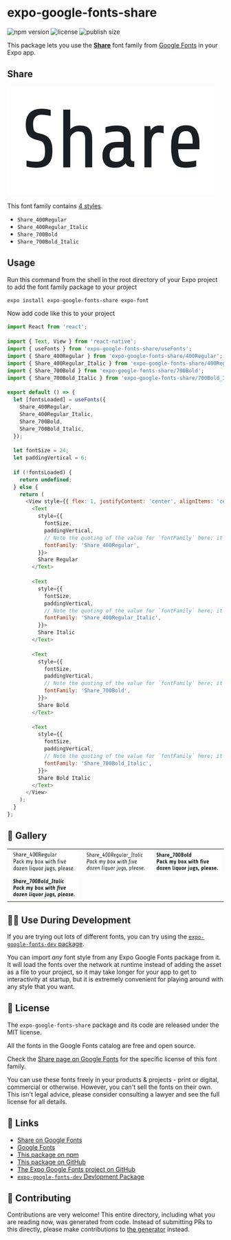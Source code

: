 # expo-google-fonts-share

![npm version](https://flat.badgen.net/npm/v/expo-google-fonts-share)
![license](https://flat.badgen.net/github/license/expo/google-fonts)
![publish size](https://flat.badgen.net/packagephobia/install/expo-google-fonts-share)

This package lets you use the [**Share**](https://fonts.google.com/specimen/Share) font family from [Google Fonts](https://fonts.google.com/) in your Expo app.

## Share

![Share](./font-family.png)

This font family contains [4 styles](#-gallery).

- `Share_400Regular`
- `Share_400Regular_Italic`
- `Share_700Bold`
- `Share_700Bold_Italic`

## Usage

Run this command from the shell in the root directory of your Expo project to add the font family package to your project
```sh
expo install expo-google-fonts-share expo-font
```

Now add code like this to your project
```js
import React from 'react';

import { Text, View } from 'react-native';
import { useFonts } from 'expo-google-fonts-share/useFonts';
import { Share_400Regular } from 'expo-google-fonts-share/400Regular';
import { Share_400Regular_Italic } from 'expo-google-fonts-share/400Regular_Italic';
import { Share_700Bold } from 'expo-google-fonts-share/700Bold';
import { Share_700Bold_Italic } from 'expo-google-fonts-share/700Bold_Italic';

export default () => {
  let [fontsLoaded] = useFonts({
    Share_400Regular,
    Share_400Regular_Italic,
    Share_700Bold,
    Share_700Bold_Italic,
  });

  let fontSize = 24;
  let paddingVertical = 6;

  if (!fontsLoaded) {
    return undefined;
  } else {
    return (
      <View style={{ flex: 1, justifyContent: 'center', alignItems: 'center' }}>
        <Text
          style={{
            fontSize,
            paddingVertical,
            // Note the quoting of the value for `fontFamily` here; it expects a string!
            fontFamily: 'Share_400Regular',
          }}>
          Share Regular
        </Text>

        <Text
          style={{
            fontSize,
            paddingVertical,
            // Note the quoting of the value for `fontFamily` here; it expects a string!
            fontFamily: 'Share_400Regular_Italic',
          }}>
          Share Italic
        </Text>

        <Text
          style={{
            fontSize,
            paddingVertical,
            // Note the quoting of the value for `fontFamily` here; it expects a string!
            fontFamily: 'Share_700Bold',
          }}>
          Share Bold
        </Text>

        <Text
          style={{
            fontSize,
            paddingVertical,
            // Note the quoting of the value for `fontFamily` here; it expects a string!
            fontFamily: 'Share_700Bold_Italic',
          }}>
          Share Bold Italic
        </Text>
      </View>
    );
  }
};

```

## 🔡 Gallery


||||
|-|-|-|
|![Share_400Regular](.//400Regular/Share_400Regular.ttf.png)|![Share_400Regular_Italic](.//400Regular_Italic/Share_400Regular_Italic.ttf.png)|![Share_700Bold](.//700Bold/Share_700Bold.ttf.png)||
|![Share_700Bold_Italic](.//700Bold_Italic/Share_700Bold_Italic.ttf.png)||||


## 👩‍💻 Use During Development

If you are trying out lots of different fonts, you can try using the [`expo-google-fonts-dev` package](https://github.com/freeboub/google-fonts/tree/master/font-packages/dev#readme).

You can import *any* font style from any Expo Google Fonts package from it. It will load the fonts
over the network at runtime instead of adding the asset as a file to your project, so it may take longer
for your app to get to interactivity at startup, but it is extremely convenient
for playing around with any style that you want.

## 📖 License

The `expo-google-fonts-share` package and its code are released under the MIT license.

All the fonts in the Google Fonts catalog are free and open source.

Check the [Share page on Google Fonts](https://fonts.google.com/specimen/Share) for the specific license of this font family.

You can use these fonts freely in your products & projects - print or digital, commercial or otherwise. However, you can't sell the fonts on their own. This isn't legal advice, please consider consulting a lawyer and see the full license for all details.

## 🔗 Links

- [Share on Google Fonts](https://fonts.google.com/specimen/Share)
- [Google Fonts](https://fonts.google.com/)
- [This package on npm](https://www.npmjs.com/package/expo-google-fonts-share)
- [This package on GitHub](https://github.com/freeboub/google-fonts/tree/master/font-packages/share)
- [The Expo Google Fonts project on GitHub](https://github.com/freeboub/google-fonts)
- [`expo-google-fonts-dev` Devlopment Package](https://github.com/freeboub/google-fonts/tree/master/font-packages/dev)

## 🤝 Contributing

Contributions are very welcome! This entire directory, including what you are reading now, was generated from code. Instead of submitting PRs to this directly, please make contributions to [the generator](https://github.com/freeboub/google-fonts/tree/master/packages/generator) instead.
